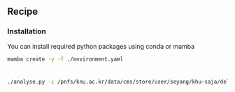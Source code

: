 #

## Recipe

### Installation
You can install required python packages using conda or mamba
```bash
mamba create -y -f ./environment.yaml
```

###
```bash

./analyse.py -i /pnfs/knu.ac.kr/data/cms/store/user/seyang/khu-saja/delphes/sanity-check/output.root -o ./output.root
```
